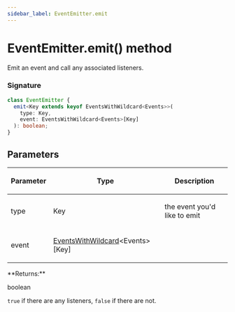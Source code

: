 ```yaml
---
sidebar_label: EventEmitter.emit
---
```


# EventEmitter.emit() method

Emit an event and call any associated listeners.

### Signature

```typescript
class EventEmitter {
  emit<Key extends keyof EventsWithWildcard<Events>>(
    type: Key,
    event: EventsWithWildcard<Events>[Key]
  ): boolean;
}
```

## Parameters

<table><thead><tr><th>

Parameter

</th><th>

Type

</th><th>

Description

</th></tr></thead>
<tbody><tr><td>

type

</td><td>

Key

</td><td>

the event you'd like to emit

</td></tr>
<tr><td>

event

</td><td>

[EventsWithWildcard](./puppeteer.eventswithwildcard.md)&lt;Events&gt;\[Key\]

</td><td>

</td></tr>
</tbody></table>
**Returns:**

boolean

`true` if there are any listeners, `false` if there are not.
